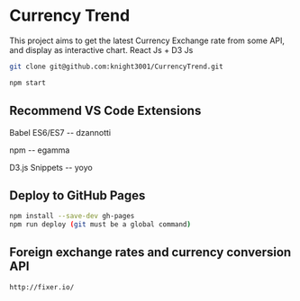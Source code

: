# Currency Trend
This project aims to get the latest Currency Exchange rate from some API, and display as interactive chart.
React Js + D3 Js

```sh
git clone git@github.com:knight3001/CurrencyTrend.git

npm start
```

## Recommend VS Code Extensions
Babel ES6/ES7  -- dzannotti

npm   -- egamma

D3.js Snippets -- yoyo

## Deploy to GitHub Pages

```sh
npm install --save-dev gh-pages
npm run deploy (git must be a global command)
```

## Foreign exchange rates and currency conversion API
```sh
http://fixer.io/
```